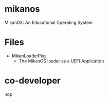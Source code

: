 # mikanos
MikanOS: An Educational Operating System

# Files

- MikanLoaderPkg
    - The MikanOS loader as a UEFI Application

# co-developer
nop
